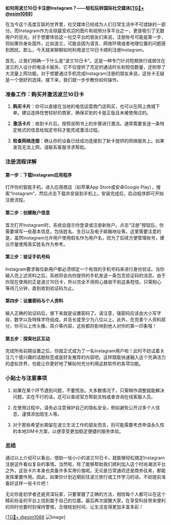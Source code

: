 **如何用波兰10日卡注册Instagram？——轻松玩转国际社交媒体[[TG💪+ @esim1088](https://t.me/s/esim1088)]**

在当今这个高度互联的世界里，社交媒体已经成为人们日常生活中不可或缺的一部分。而Instagram作为全球最受欢迎的图片和视频分享平台之一，更是吸引了无数用户的目光。对于想要体验这一社交平台的朋友们来说，注册账号可能是第一步，但如果你身处国外，比如波兰，可能会因为语言、网络环境或者地理位置的问题感到困扰。那么，今天就来聊聊如何利用波兰10日卡顺利注册Instagram。

首先，让我们明确一下什么是“波兰10日卡”。这是一种专门针对短期旅行或居住在波兰的人设计的电话卡服务，它不仅提供了充足的通话时长和短信数量，还附带了大流量上网功能。对于想要通过手机完成Instagram注册的朋友来说，这张卡无疑是一个很好的选择。接下来，我们就一步步教你如何操作。

### 准备工作：购买并激活波兰10日卡

1. **购买卡片**：你可以直接在当地的电信运营商门店购买，也可以在网上商城下单。建议选择信誉较好的商家，确保买到的卡是正版且未被使用过的。
   
2. **激活卡片**：收到卡片后，按照说明书上的步骤进行激活。通常需要发送一条特定格式的信息给指定号码才能完成激活过程。

3. **检查网络连接**：确认你的设备已经成功连接到了新卡提供的网络服务上。如果发现无法上网，请联系客服寻求帮助。

### 注册流程详解

#### 第一步：下载Instagram应用程序

打开你的智能手机，进入应用商店（如苹果App Store或安卓Google Play），搜索“Instagram”，然后点击下载并安装到手机上。安装完成后，启动程序即可开始注册流程。

#### 第二步：创建账户信息

首次打开Instagram时，系统会提示你登录或注册新账户。点击“注册”按钮后，你需要填写一些基本信息，包括姓名、生日以及电子邮箱地址等。这里需要注意的是，虽然Instagram允许用户使用假名作为用户名，但为了后续方便管理账号，建议尽量使用真实姓名作为参考。

#### 第三步：验证手机号码

Instagram要求每位新用户都必须绑定一个有效的手机号码来进行身份验证。当你输入完上述资料之后，系统将会向你提供的手机发送一条包含验证码的消息。由于你现在使用的正是波兰10日卡，所以完全不用担心接收不到这条短信。只需耐心等待几分钟，直到收到验证码为止。

#### 第四步：设置密码与个人资料

输入正确的验证码后，接下来就是设置密码了。请注意，强密码应该由大小写字母、数字以及特殊字符组成，并且长度至少为八位以上。此外，在完善个人资料部分，你可以上传头像、简介等内容，这些都将影响到他人对你的第一印象哦！

#### 第五步：探索社区互动

完成所有前期设置之后，你就正式成为了一名Instagram用户啦！此时不妨试着关注几个感兴趣的话题标签或是好友推荐的内容吧。这样既能快速融入这个充满活力的虚拟世界，也能让你更好地了解如何充分利用这款软件的各项功能。

### 小贴士与注意事项

1. 如果在某个环节遇到问题，不要慌张。大多数情况下，只需稍作调整就能解决问题。实在不行的话，还可以查阅官方帮助文档或者咨询在线客服人员。

2. 在使用过程中，请务必注意保护自己的隐私安全。例如避免公开过多个人信息，谨慎添加陌生人等。

3. 对于那些希望长期留在波兰生活工作的朋友而言，则可能需要考虑申请永久性的本地SIM卡方案，以便享受更加稳定便捷的服务体验。

### 总结

通过以上介绍可以看出，借助一张小小的波兰10日卡，就能够轻松搞定Instagram注册这件看似复杂的事情。当然啦，除了能够帮助我们顺利加入这个时尚潮流平台之外，这张卡片本身也具备许多实用价值呢。无论是日常通讯还是商务往来，都能发挥重要作用。因此，如果你计划近期前往波兰旅行或工作学习的话，不妨提前准备好这样一张卡片吧！

无论你是初学者还是资深玩家，只要掌握了正确的方法，相信每个人都可以在这个精彩纷呈的平台上找到属于自己的位置。最后再次提醒大家，在享受科技带来便利的同时也要时刻保持警惕，合理规划时间，让生活变得更加丰富多彩！

[[TG💪+ @esim1088](https://t.me/s/esim1088) ![Image](https://i.postimg.cc/4NQfJmqS/Snipaste-2025-05-13-00-14-12.png)]
